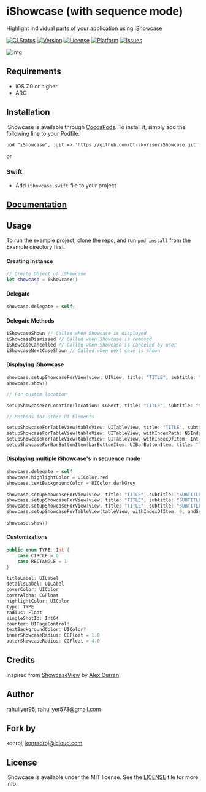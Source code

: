 # iShowcase (with sequence mode)

Highlight individual parts of your application using iShowcase

[![CI Status](http://img.shields.io/travis/rahuliyer95/iShowcase.svg?style=flat)](https://travis-ci.org/rahuliyer95/iShowcase)
[![Version](https://img.shields.io/cocoapods/v/iShowcase.svg?style=flat)](http://cocoadocs.org/docsets/iShowcase)
[![License](https://img.shields.io/cocoapods/l/iShowcase.svg?style=flat)](http://cocoadocs.org/docsets/iShowcase)
[![Platform](https://img.shields.io/cocoapods/p/iShowcase.svg?style=flat)](http://cocoadocs.org/docsets/iShowcase)
[![Issues](https://img.shields.io/github/issues/rahuliyer95/iShowcase.svg?style=flat)](http://www.github.com/rahuliyer95/iShowcase/issues?state=open)

![Img](https://fat.gfycat.com/SkinnyGrimGermanpinscher.gif)

## Requirements
* iOS 7.0 or higher
* ARC

## Installation

iShowcase is available through [CocoaPods](http://cocoapods.org). To install
it, simply add the following line to your Podfile:

    pod "iShowcase", :git => 'https://github.com/bt-skyrise/iShowcase.git'

or

### Swift
  * Add `iShowcase.swift` file to your project

## [Documentation](http://rahuliyer95.github.io/iShowcase/)

## Usage

To run the example project, clone the repo, and run `pod install` from the Example directory first.

#### Creating Instance

``` swift
// Create Object of iShowcase
let showcase = iShowcase()
```

#### Delegate

``` swift
showcase.delegate = self;
```

#### Delegate Methods

``` objective-c
iShowcaseShown // Called when Showcase is displayed
iShowcaseDismissed // Called when Showcase is removed
iShowcaseCancelled // Called when Showcase is canceled by user
iShowcaseNextCaseShown // Called when next case is shown
```

#### Displaying iShowcase

``` swift
showcase.setupShowcaseForView(view: UIView, title: "TITLE", subtitle: "SUBTITLE")
showcase.show()

// For custom location

setupShowcaseForLocation(location: CGRect, title: "TITLE", subtitle: "SUBTITLE")

// Methods for other UI Elements

setupShowcaseForTableView(tableView: UITableView, title: "TITLE", subtitle: "SUBTITLE")
setupShowcaseForTableView(tableView: UITableView, withIndexPath: NSIndexPath, title: "TITLE", subtitle: "SUBTITLE")
setupShowcaseForTableView(tableView: UITableView, withIndexOfItem: Int, andSectionOfItem: Int, title: "TITLE", subtitle: "SUBTITLE")
setupShowcaseForBarButtonItem(barButtonItem: UIBarButtonItem, title: "TITLE", subtitle: "SUBTITLE")
```

#### Displaying multiple iShowcase's in sequence mode

``` swift
showcase.delegate = self
showcase.highlightColor = UIColor.red
showcase.textBackgroundColor = UIColor.darkGrey
            
showcase.setupShowcaseForView(view, title: "TITLE", subtitle: "SUBTITLE")
showcase.setupShowcaseForView(view, title: "TITLE", subtitle: "SUBTITLE")
showcase.setupShowcaseForView(view, title: "TITLE", subtitle: "SUBTITLE")
showcase.setupShowcaseForTableView(tableView, withIndexOfItem: 0, andSectionOfItem: 1, title: "TITLE", subtitle: "SUBTITLE")
                    
showcase.show()
```

#### Customizations

``` swift
public enum TYPE: Int {
    case CIRCLE = 0
    case RECTANGLE = 1
}

titleLabel: UILabel
detailsLabel: UILabel
coverColor: UIColor
coverAlpha: CGFloat
highlightColor: UIColor
type: TYPE
radius: Float
singleShotId: Int64
counter: UIPageControl!
textBackgroundColor: UIColor?
innerShowcaseRadius: CGFloat = 1.0
outerShowcaseRadius: CGFloat = 4.0
```

## Credits

Inspired from [ShowcaseView](https://github.com/amlcurran/Showcaseview) by [Alex Curran](https://github.com/amlcurran/)

## Author

rahuliyer95, rahuliyer573@gmail.com

## Fork by

konroj, konradroj@icloud.com

## License

iShowcase is available under the MIT license. See the [LICENSE](LICENSE) file for more info.

